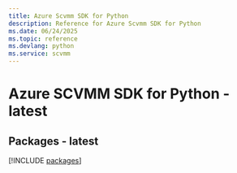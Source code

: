 ```yaml
---
title: Azure Scvmm SDK for Python
description: Reference for Azure Scvmm SDK for Python
ms.date: 06/24/2025
ms.topic: reference
ms.devlang: python
ms.service: scvmm
---
```

# Azure SCVMM SDK for Python - latest
## Packages - latest
[!INCLUDE [packages](scvmm-index.md)]